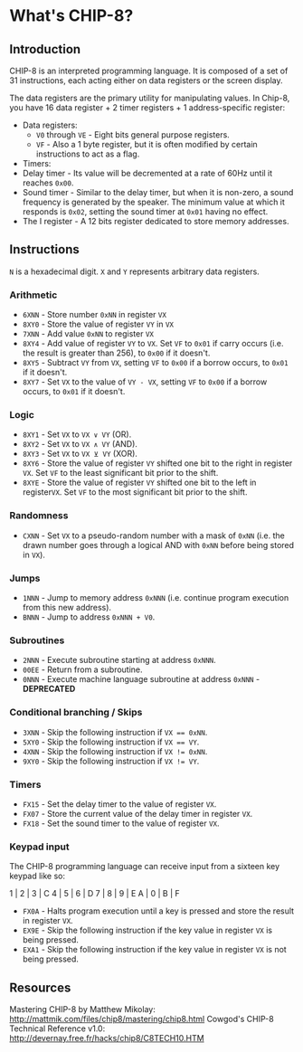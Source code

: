 # What's CHIP-8?

## Introduction

CHIP-8 is an interpreted programming language. It is composed of a
set of 31 instructions, each acting either on data registers or the screen
display.

The data registers are the primary utility for manipulating values. In Chip-8,
you have 16 data register + 2 timer registers + 1 address-specific register:

 * Data registers:
   * `V0` through `VE` - Eight bits general purpose registers.
   * `VF` - Also a 1 byte register, but it is often modified by certain
     instructions to act as a flag.
 * Timers:
  * Delay timer - Its value will be decremented at a rate of 60Hz until it
    reaches `0x00`.
  * Sound timer - Similar to the delay timer, but when it is non-zero, a sound
    frequency is generated by the speaker. The minimum value at which it
    responds is `0x02`, setting the sound timer at `0x01` having no effect.
 * The I register - A 12 bits register dedicated to store memory addresses.

## Instructions

`N` is a hexadecimal digit.
`X` and `Y` represents arbitrary data registers.

### Arithmetic

 * `6XNN` - Store number `0xNN` in register `VX`
 * `8XY0` - Store the value of register `VY` in `VX`
 * `7XNN` - Add value `0xNN` to register `VX`
 * `8XY4` - Add value of register `VY` to `VX`. Set `VF` to `0x01` if carry
   occurs (i.e. the result is greater than 256), to `0x00` if it doesn't.
 * `8XY5` - Subtract `VY` from `VX`, setting `VF` to `0x00` if a borrow occurs,
   to `0x01` if it doesn't.
 * `8XY7` - Set `VX` to the value of `VY - VX`, setting `VF` to `0x00` if a
   borrow occurs, to `0x01` if it doesn't.

### Logic

 * `8XY1` - Set `VX` to `VX ∨ VY` (OR).
 * `8XY2` - Set `VX` to `VX ∧ VY` (AND).
 * `8XY3` - Set `VX` to `VX ⊻ VY` (XOR).
 * `8XY6` - Store the value of register `VY` shifted one bit to the right in
   register `VX`. Set `VF` to the least significant bit prior to the shift.
 * `8XYE` - Store the value of register `VY` shifted one bit to the left in
   register`VX`. Set `VF` to the most significant bit prior to the shift.

### Randomness

 * `CXNN` - Set `VX` to a pseudo-random number with a mask of `0xNN` (i.e. the
   drawn number goes through a logical AND with `0xNN` before being stored in
   `VX`).

### Jumps

 * `1NNN` - Jump to memory address `0xNNN` (i.e. continue program execution
   from this new address).
 * `BNNN` - Jump to address `0xNNN + V0`.

### Subroutines

 * `2NNN` - Execute subroutine starting at address `0xNNN`.
 * `00EE` - Return from a subroutine.
 * `0NNN` - Execute machine language subroutine at address `0xNNN` -
   **DEPRECATED**

### Conditional branching / Skips

 * `3XNN` - Skip the following instruction if `VX == 0xNN`.
 * `5XY0` - Skip the following instruction if `VX == VY`.
 * `4XNN` - Skip the following instruction if `VX != 0xNN`.
 * `9XY0` - Skip the following instruction if `VX != VY`.

### Timers

 * `FX15` - Set the delay timer to the value of register `VX`.
 * `FX07` - Store the current value of the delay timer in register `VX`.
 * `FX18` - Set the sound timer to the value of register `VX`.

### Keypad input

The CHIP-8 programming language can receive input from a sixteen key keypad
like so:

1 | 2 | 3 | C
4 | 5 | 6 | D
7 | 8 | 9 | E
A | 0 | B | F

 * `FX0A` - Halts program execution until a key is pressed and store the result
   in register `VX`.
 * `EX9E` - Skip the following instruction if the key value in register `VX` is
   being pressed.
 * `EXA1` - Skip the following instruction if the key value in register `VX` is
   not being pressed.

## Resources

Mastering CHIP-8 by Matthew Mikolay: http://mattmik.com/files/chip8/mastering/chip8.html
Cowgod's CHIP-8 Technical Reference v1.0: http://devernay.free.fr/hacks/chip8/C8TECH10.HTM
